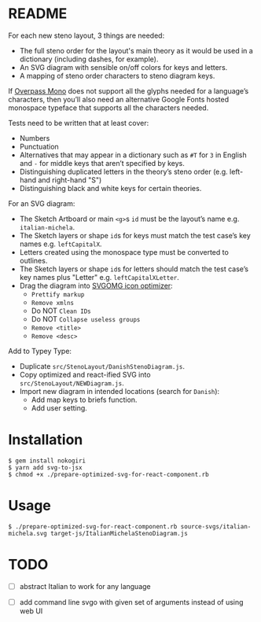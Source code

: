 # README

For each new steno layout, 3 things are needed:

- The full steno order for the layout's main theory as it would be used in a dictionary (including dashes, for example).
- An SVG diagram with sensible on/off colors for keys and letters.
- A mapping of steno order characters to steno diagram keys.

If [Overpass Mono](https://fonts.google.com/specimen/Overpass+Mono) does not support all the glyphs needed for a language’s characters, then you’ll also need an alternative Google Fonts hosted monospace typeface that supports all the characters needed.

Tests need to be written that at least cover:

- Numbers
- Punctuation
- Alternatives that may appear in a dictionary such as `#T` for `3` in English and `-` for middle keys that aren’t specified by keys.
- Distinguishing duplicated letters in the theory’s steno order (e.g. left-hand and right-hand "S")
- Distinguishing black and white keys for certain theories.

For an SVG diagram:

- The Sketch Artboard or main `<g>`s `id` must be the layout’s name e.g. `italian-michela`.
- The Sketch layers or shape `id`s for keys must match the test case’s key names e.g. `leftCapitalX`.
- Letters created using the monospace type must be converted to outlines.
- The Sketch layers or shape `id`s for letters should match the test case’s key names plus "Letter" e.g. `leftCapitalXLetter`.
- Drag the diagram into [SVGOMG icon optimizer](https://jakearchibald.github.io/svgomg/):
    - `Prettify markup`
    - `Remove xmlns`
    - Do NOT `Clean IDs`
    - Do NOT `Collapse useless groups`
    - `Remove <title>`
    - `Remove <desc>`

Add to Typey Type:

- Duplicate `src/StenoLayout/DanishStenoDiagram.js`.
- Copy optimized and react-ified SVG into `src/StenoLayout/NEWDiagram.js`.
- Import new diagram in intended locations (search for `Danish`):
    - Add map keys to briefs function.
    - Add user setting.



# Installation

```
$ gem install nokogiri
$ yarn add svg-to-jsx
$ chmod +x ./prepare-optimized-svg-for-react-component.rb
```



# Usage

```
$ ./prepare-optimized-svg-for-react-component.rb source-svgs/italian-michela.svg target-js/ItalianMichelaStenoDiagram.js
```



# TODO

- [ ] abstract Italian to work for any language
- [ ] add command line svgo with given set of arguments instead of using web UI

